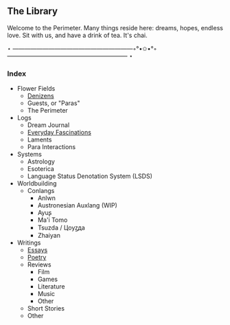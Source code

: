 ## The Library

Welcome to the Perimeter. Many things reside here: dreams, hopes, endless love. Sit with us, and have a drink of tea. It's chai. 


⋆ ————————————————————◦°•✩•°◦ ———————————————————— ⋆
### Index
- Flower Fields
  - [Denizens](https://jademoroes.github.io/fields/denizens)
  - Guests, or "Paras"
  - The Perimeter
- Logs
  - Dream Journal
  - [Everyday Fascinations](https://jademoroes.github.io/fascinations)
  - Laments
  - Para Interactions
- Systems
  - Astrology 
  - Esoterica
  - Language Status Denotation System (LSDS)
- Worldbuilding
  - Conlangs
    - Anlwn
    - Austronesian Auxlang (WIP)
    - Ayuʂ
    - Ma'i Tomo
    - Tsuzda / Цoyꙁдa
    - Zhaiyan
- Writings
  - [Essays](https://jademoroes.github.io/essays/home) 
  - [Poetry](https://jademoroes.github.io/poetry/index)
  - Reviews
    - Film
    - Games
    - Literature
    - Music
    - Other
  - Short Stories
  - Other
